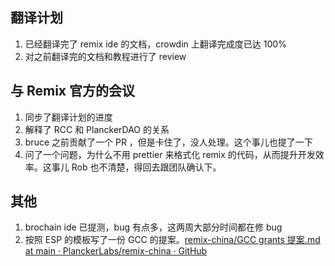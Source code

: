 ## 翻译计划

1. 已经翻译完了 remix ide 的文档，crowdin 上翻译完成度已达 100%
1. 对之前翻译完的文档和教程进行了 review

## 与 Remix 官方的会议

1. 同步了翻译计划的进度
2. 解释了 RCC 和 PlanckerDAO 的关系
3. bruce 之前贡献了一个 PR ，但是卡住了，没人处理。这个事儿也提了一下
4. 问了一个问题，为什么不用 prettier 来格式化 remix 的代码，从而提升开发效率。这事儿 Rob 也不清楚，得回去跟团队确认下。



## 其他

1. brochain ide 已提测，bug 有点多，这两周大部分时间都在修 bug
2. 按照 ESP 的模板写了一份 GCC 的提案。[remix-china/GCC grants 提案.md at main · PlanckerLabs/remix-china · GitHub](https://github.com/PlanckerLabs/remix-china/blob/main/GCC%20grants%20提案.md)
